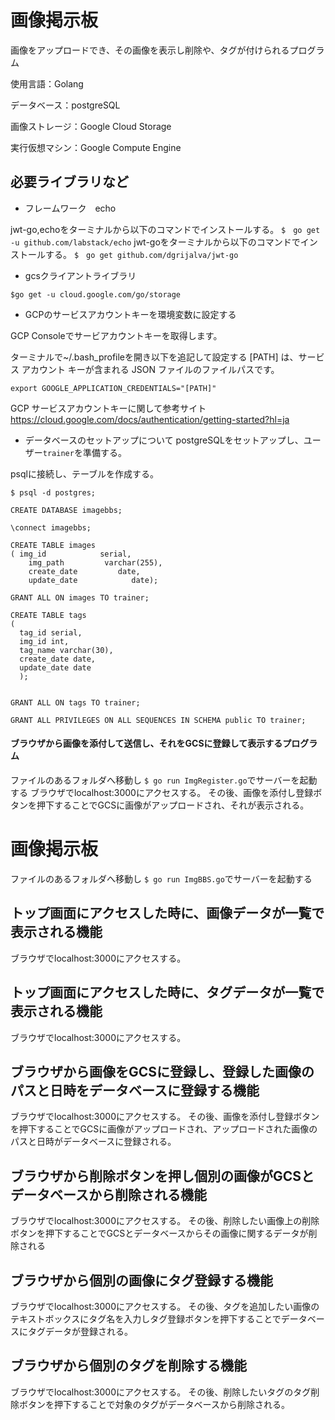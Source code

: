 # 画像掲示板

画像をアップロードでき、その画像を表示し削除や、タグが付けられるプログラム

使用言語：Golang

データベース：postgreSQL

画像ストレージ：Google Cloud Storage

実行仮想マシン：Google Compute Engine


## 必要ライブラリなど
* フレームワーク　echo

jwt-go,echoをターミナルから以下のコマンドでインストールする。
`$　go get -u github.com/labstack/echo`
jwt-goをターミナルから以下のコマンドでインストールする。
`$　go get github.com/dgrijalva/jwt-go`

* gcsクライアントライブラリ

`$go get -u cloud.google.com/go/storage`

* GCPのサービスアカウントキーを環境変数に設定する

GCP Consoleでサービアカウントキーを取得します。

ターミナルで~/.bash_profileを開き以下を追記して設定する
[PATH] は、サービス アカウント キーが含まれる JSON ファイルのファイルパスです。

`export GOOGLE_APPLICATION_CREDENTIALS="[PATH]"`


GCP サービスアカウントキーに関して参考サイト
https://cloud.google.com/docs/authentication/getting-started?hl=ja

* データベースのセットアップについて
postgreSQLをセットアップし、ユーザー`trainer`を準備する。

psqlに接続し、テーブルを作成する。
```
$ psql -d postgres;

CREATE DATABASE imagebbs;

\connect imagebbs;

CREATE TABLE images
( img_id            serial,
    img_path         varchar(255),
    create_date         date,
    update_date            date);

GRANT ALL ON images TO trainer;

CREATE TABLE tags
(
  tag_id serial,
  img_id int,
  tag_name varchar(30),
  create_date date,
  update_date date
  );


GRANT ALL ON tags TO trainer;

GRANT ALL PRIVILEGES ON ALL SEQUENCES IN SCHEMA public TO trainer;
```

#### ブラウザから画像を添付して送信し、それをGCSに登録して表示するプログラム

ファイルのあるフォルダへ移動し
 `$ go run ImgRegister.go`でサーバーを起動する
 ブラウザでlocalhost:3000にアクセスする。
 その後、画像を添付し登録ボタンを押下することでGCSに画像がアップロードされ、それが表示される。

# 画像掲示板

ファイルのあるフォルダへ移動し
 `$ go run ImgBBS.go`でサーバーを起動する

## トップ画面にアクセスした時に、画像データが一覧で表示される機能

 ブラウザでlocalhost:3000にアクセスする。

## トップ画面にアクセスした時に、タグデータが一覧で表示される機能

  ブラウザでlocalhost:3000にアクセスする。

## ブラウザから画像をGCSに登録し、登録した画像のパスと日時をデータベースに登録する機能

 ブラウザでlocalhost:3000にアクセスする。
 その後、画像を添付し登録ボタンを押下することでGCSに画像がアップロードされ、アップロードされた画像のパスと日時がデータベースに登録される。

## ブラウザから削除ボタンを押し個別の画像がGCSとデータベースから削除される機能

 ブラウザでlocalhost:3000にアクセスする。
 その後、削除したい画像上の削除ボタンを押下することでGCSとデータベースからその画像に関するデータが削除される

## ブラウザから個別の画像にタグ登録する機能

  ブラウザでlocalhost:3000にアクセスする。
  その後、タグを追加したい画像のテキストボックスにタグ名を入力しタグ登録ボタンを押下することでデータベースにタグデータが登録される。

## ブラウザから個別のタグを削除する機能

  ブラウザでlocalhost:3000にアクセスする。
  その後、削除したいタグのタグ削除ボタンを押下することで対象のタグがデータベースから削除される。
